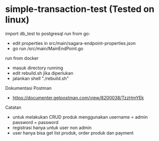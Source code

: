 # simple-transaction-test (Tested on linux)

import db_test to postgresql
run from go:
  - edit properties in src/main/sagara-endpoint-properties.json
  - go run /src/main/MainEndPoint.go

run from docker
  - masuk directory running
  - edit rebuild.sh jika diperlukan
  - jalankan shell "./rebuild.sh"

Dokumentasi Postman
  - https://documenter.getpostman.com/view/8200038/TzzHmYEk

Catatan
  - untuk melakukan CRUD produk menggunakan username = admin password = password
  - registrasi hanya untuk user non admin
  - user hanya bisa get list produk, order produk dan payment
